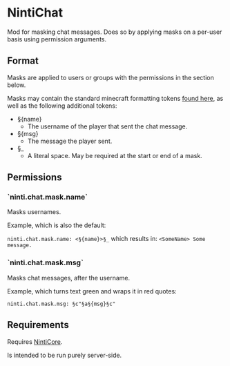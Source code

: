 <h1>NintiChat</h1>

<p>Mod for masking chat messages. Does so by applying masks on a per-user basis using permission arguments.</p>

<h2>Format</h2>

Masks are applied to users or groups with the permissions in the section below.

Masks may contain the standard minecraft formatting tokens [found here](https://minecraft.gamepedia.com/Formatting_codes), as well as the following additional tokens:

* §{name}
    * The username of the player that sent the chat message.
* §{msg}
    * The message the player sent.
* §_
    * A literal space. May be required at the start or end of a mask.

<h2>Permissions</h2>

<h3>`ninti.chat.mask.name`</h3>

Masks usernames.

Example, which is also the default:

`ninti.chat.mask.name: <§{name}>§_` which results in: `<SomeName> Some message.`

<h3>`ninti.chat.mask.msg`</h3>

Masks chat messages, after the username.

Example, which turns text green and wraps it in red quotes:

`ninti.chat.mask.msg: §c"§a§{msg}§c"`

<h2>Requirements</h2>

Requires [NintiCore](https://github.com/c-massie/NintiCore).

Is intended to be run purely server-side.
